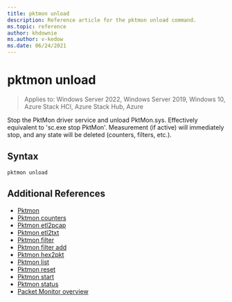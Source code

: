 ```yaml
---
title: pktmon unload
description: Reference article for the pktmon unload command.
ms.topic: reference
author: khdownie
ms.author: v-kedow
ms.date: 06/24/2021
---
```


# pktmon unload

>Applies to: Windows Server 2022, Windows Server 2019, Windows 10, Azure Stack HCI, Azure Stack Hub, Azure

Stop the PktMon driver service and unload PktMon.sys. Effectively equivalent to 'sc.exe stop PktMon'. Measurement (if active) will immediately stop, and any state will be deleted (counters, filters, etc.).

## Syntax

```
pktmon unload
```

## Additional References

- [Pktmon](pktmon.md)
- [Pktmon counters](pktmon-counters.md)
- [Pktmon etl2pcap](pktmon-etl2pcap.md)
- [Pktmon etl2txt](pktmon-etl2txt.md)
- [Pktmon filter](pktmon-filter.md)
- [Pktmon filter add](pktmon-filter-add.md)
- [Pktmon hex2pkt](pktmon-hex2pkt.md)
- [Pktmon list](pktmon-list.md)
- [Pktmon reset](pktmon-reset.md)
- [Pktmon start](pktmon-start.md)
- [Pktmon status](pktmon-status.md)
- [Packet Monitor overview](../../networking/technologies/pktmon/pktmon.md)
